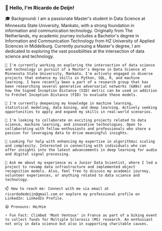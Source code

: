 <!--
**Neatherblok/Neatherblok** is a ✨ _special_ ✨ repository because its `README.md` (this file) appears on your GitHub profile.

Here are some ideas to get you started:
-->

### 👋 Hello, I'm Ricardo de Deijn!

🎓 Background:
I am a passionate Master's student in Data Science at Minnesota State University, Mankato, with a strong foundation in information and communication technology. Originally from The Netherlands, my academic journey includes a Bachelor's degree in Information and Communication Technology from HZ University of Applied Sciences in Middelburg. Currently pursuing a Master's degree, I am dedicated to exploring the vast possibilities at the intersection of data science and technology.

    🔭 I'm currently working on exploring the intersection of data science and technology in pursuit of a Master's degree in Data Science at Minnesota State University, Mankato. I'm actively engaged in diverse projects that enhance my skills in Python, SQL, R, and machine learning. I have recently been a part of a research group that has been researching several generative adversarial networks (GANs) and how the Signed Inception Distance (SID) metric can be used in addition to Fréchet Inception Distance (FID) to evaluate these models.

    🌱 I'm currently deepening my knowledge in machine learning, statistical modeling, data mining, and deep learning. Actively seeking opportunities to apply and expand my skills in real-world scenarios.

    👯 I'm looking to collaborate on exciting projects related to data science, machine learning, and innovative technologies. Open to collaborating with fellow enthusiasts and professionals who share a passion for leveraging data to drive meaningful insights.

    🤔 Looking for help with enhancing my expertise in algorithmic scaling and complexity. Interested in connecting with individuals who can offer insights into the latest advancements in deep learning for audio and digital signal processing.

    💬 Ask me about my experience as a Junior Data Scientist, where I led a project to revamp data infrastructure and implemented object recognition models. Also, feel free to discuss my academic journey, volunteer experiences, or anything related to data science and technology.

    📫 How to reach me: Connect with me via email at ricardodedeijn@gmail.com or explore my professional profile on LinkedIn: LinkedIn Profile.

    😄 Pronouns: He/Him

    ⚡ Fun Fact: Climbed 'Mont Ventoux' in France as part of a biking event to collect funds for Multiple Sclerosis (MS) research. An enthusiast not only in data science but also in supporting charitable causes.
